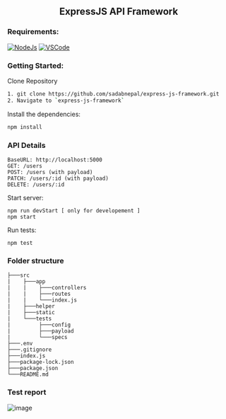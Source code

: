 <h2 align="center"> ExpressJS API Framework </h2>

### Requirements:
[![NodeJs](https://img.shields.io/badge/-NodeJS-grey?logo=node.js)](https://nodejs.org/en/download/)
[![VSCode](https://img.shields.io/badge/-Visual%20Studio%20Code-%233178C6?logo=visual-studio-code)](https://code.visualstudio.com/download)

### Getting Started:
Clone Repository
```bash
1. git clone https://github.com/sadabnepal/express-js-framework.git
2. Navigate to `express-js-framework`
```

Install the dependencies:
```bash
npm install
```

### API Details
```
BaseURL: http://localhost:5000
GET: /users
POST: /users (with payload)
PATCH: /users/:id (with payload)
DELETE: /users/:id
```

Start server:
```
npm run devStart [ only for developement ]
npm start
```

Run tests:
```
npm test
```

### Folder structure
```
├───src
|    ├───app
|    |    ├───controllers
|    |    ├───routes
|    |    └───index.js
|    ├───helper
|    ├───static
|    └───tests
|         ├───config
|         ├───payload
|         └───specs
├───.env
├───.gitignore
├───index.js
├───package-lock.json
├───package.json
└───README.md
```

### Test report
![image](https://user-images.githubusercontent.com/65847528/148164798-04a901fe-576d-4aad-a9d0-fbbcf670b905.png)
